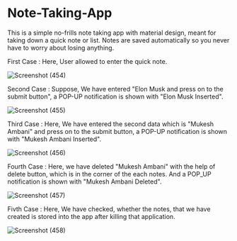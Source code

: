 # Note-Taking-App
This is a simple no-frills note taking app with material design, meant for taking down a quick note or list. Notes are saved automatically so you never have to worry about losing anything.

First Case : Here, User allowed to enter the quick note. 

 ![Screenshot (454)](https://user-images.githubusercontent.com/79192605/119723181-cbddb100-be8a-11eb-9b26-57a1d27a4102.png)
 
 Second Case : Suppose, We have entered "Elon Musk and press on to the submit button", a POP-UP notification is shown with "Elon Musk Inserted". 
 
![Screenshot (455)](https://user-images.githubusercontent.com/79192605/119723215-d6984600-be8a-11eb-87e5-cca3a83cac0b.png)

Third Case : Here, We have entered the second data which is "Mukesh Ambani" and press on to the submit button, a POP-UP notification is shown with "Mukesh Ambani Inserted". 

![Screenshot (456)](https://user-images.githubusercontent.com/79192605/119723230-d9933680-be8a-11eb-84e7-24d936f5c916.png)

Fourth Case : Here, we have deleted "Mukesh Ambani" with the help of delete button, which is in the corner of the each notes. And a POP_UP notification is shown with "Mukesh Ambani Deleted". 

![Screenshot (457)](https://user-images.githubusercontent.com/79192605/119723235-dbf59080-be8a-11eb-9a1a-88ae857ef184.png)

Fivth Case : Here, We have checked, whether the notes, that we have created is stored into the app after killing that application. 

![Screenshot (458)](https://user-images.githubusercontent.com/79192605/119723247-de57ea80-be8a-11eb-8914-23906138b8a0.png)
